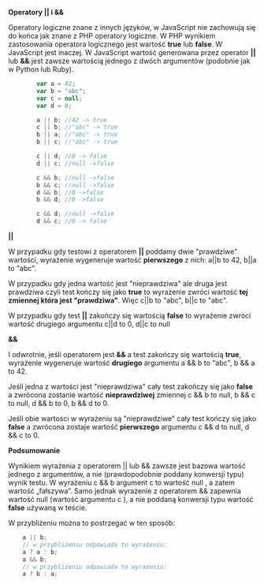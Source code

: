 **Operatory || i &&**

Operatory logiczne znane z innych języków, w JavaScript nie zachowują się do końca jak
znane z PHP operatory logiczne.
W PHP wynikiem zastosowania operatora logicznego jest wartość **true** lub **false**.
W JavaScript jest inaczej. W JavaScript wartość generowana przez operator **||** lub **&&**
jest zawsze wartością jednego z dwóch argumentów (podobnie jak w Python lub Ruby).

```javascript
        var a = 42;
        var b = "abc";
        var c = null;
        var d = 0;

        a || b; //42 -> true
        c || b; //"abc" -> true
        b || a; //"abc" -> true
        b || c; //"abc" -> true

        c || d; //0 -> false
        d || c; //null ->false

        c && b; //null ->false
        b && c; //null ->false
        d && b; //0 ->false
        b && d; //0 ->false

        c && d; //null ->false
        d && c; //0 -> false

```

**||**

W przypadku gdy testowi z operatorem **||** poddamy dwie "prawdziwe" wartości,
wyrażenie wygeneruje wartość **pierwszego** z nich: a||b to 42, b||a to "abc".

W przypadku gdy jedna wartość jest "nieprawdziwa" ale druga jest prawdziwa czyli test kończy się jako **true**
to wyrażenie zwróci wartość **tej zmiennej która jest "prawdziwa"**. Więc c||b to "abc", b||c to "abc".

W przypadku gdy test **||** zakończy się wartością **false** to wyrażenie zwróci wartość drugiego argumentu
c||d to 0, d||c to null

**&&**

I odwrotnie, jeśli operatorem jest **&&** a test zakończy się wartością **true**, wyrażenie wygeneruje
wartość **drugiego** argumentu a && b to "abc", b && a to 42.

Jeśli jedna z wartości jest "nieprawdziwa" cały test zakończy się jako **false** a zwrócona zostanie
wartość **nieprawdziwej** zmiennej c && b to null, b && c to null, d && b to 0, b && d to 0.

Jeśli obie wartości w wyrażeniu są "nieprawdziwe" cały test kończy się jako **false** a zwrócona zostaje
wartość **pierwszego** argumentu c && d to null, d && c to 0.

**Podsumowanie**

Wynikiem wyrażenia z operatorem || lub && zawsze jest bazowa wartość jednego z argumentów,
a nie (prawdopodobnie poddany konwersji typu) wynik testu. W wyrażeniu c && b argument c to
wartość null , a zatem wartość „fałszywa”. Samo jednak wyrażenie z operatorem && zapewnia wartość
null (wartość argumentu c ), a nie poddaną konwersji typu wartość **false** używaną w teście.

W przybliżeniu można to postrzegać w ten sposób:

```javascript
    a || b;
    // w przybliżeniu odpowiada to wyrażeniu:
    a ? a : b;
    a && b;
    // w przybliżeniu odpowiada to wyrażeniu:
    a ? b : a;
```
